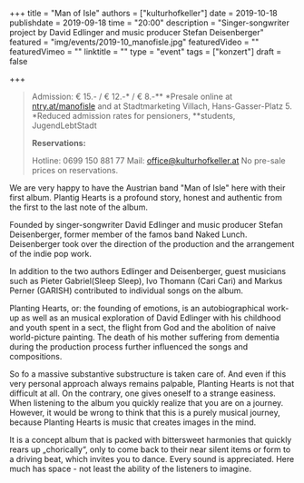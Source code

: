 +++
title = "Man of Isle"
authors = ["kulturhofkeller"]
date = 2019-10-18
publishdate = 2019-09-18
time = "20:00"
description = "Singer-songwriter project by David Edlinger and music producer Stefan Deisenberger"
featured = "img/events/2019-10_manofisle.jpg"
featuredVideo = ""
featuredVimeo = ""
linktitle = ""
type = "event"
tags = ["konzert"]
draft = false

+++

> Admission: € 15.- / € 12.-* / € 8.-**
> *Presale online at [ntry.at/manofisle](https://ntry.at/manofisle) and at Stadtmarketing Villach, Hans-Gasser-Platz 5. *Reduced admission rates for pensioners, **students, JugendLebtStadt
>
> **Reservations:**
>
> Hotline: 0699 150 881 77
> Mail: [office@kulturhofkeller.at](mailto:office@kulturhofkeller.at)
> No pre-sale prices on reservations.

We are very happy to have the Austrian band "Man of Isle" here with their first album. Plantig Hearts is a profound story, honest and authentic from the first to the last note of the album.

Founded by singer-songwriter David Edlinger and music producer Stefan Deisenberger, former member of the famos band Naked Lunch. Deisenberger took over the direction of the production and the arrangement of the indie pop work.

In addition to the two authors Edlinger and Deisenberger, guest musicians such as Pieter Gabriel(Sleep Sleep), Ivo Thomann (Cari Cari) and Markus Perner (GARISH) contributed to individual songs on the album.

Planting Hearts, or: the founding of emotions, is an autobiographical work-up as well as an musical exploration of David Edlinger with his childhood and youth spent in a sect, the flight from God and the abolition of naive world-picture painting. The death of his mother suffering from dementia during the production process further influenced the songs and compositions.

So fo a massive substantive substructure is taken care of.  And even if this very personal approach always remains palpable, Planting Hearts is not that difficult at all.  On the contrary, one gives oneself to a strange easiness. When listening to the album you quickly realize that you are on a journey. However, it would be wrong to think that this is a purely musical journey, because Planting Hearts is music that creates images in the mind.

It is a concept album that is packed with bittersweet harmonies that quickly rears up „chorically“, only to come back to their near silent items or form to a driving beat, which invites you to dance. Every sound is appreciated. Here much has space - not least the ability of the listeners to imagine.
